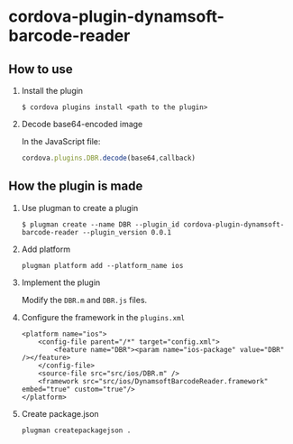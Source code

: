 # cordova-plugin-dynamsoft-barcode-reader

## How to use

1. Install the plugin

    ```
    $ cordova plugins install <path to the plugin>
    ```

2. Decode base64-encoded image

    In the JavaScript file:

    ```js
    cordova.plugins.DBR.decode(base64,callback)
    ```

## How the plugin is made

1. Use plugman to create a plugin

    ```
    $ plugman create --name DBR --plugin_id cordova-plugin-dynamsoft-barcode-reader --plugin_version 0.0.1
    ```

2. Add platform

    ```
    plugman platform add --platform_name ios
    ```

3. Implement the plugin

    Modify the `DBR.m` and `DBR.js` files.

4. Configure the framework in the `plugins.xml`

    ```
    <platform name="ios">
        <config-file parent="/*" target="config.xml">
            <feature name="DBR"><param name="ios-package" value="DBR" /></feature>
        </config-file>
        <source-file src="src/ios/DBR.m" />
        <framework src="src/ios/DynamsoftBarcodeReader.framework" embed="true" custom="true"/>
    </platform>
    ```

5. Create package.json 

    ```
    plugman createpackagejson .
    ```